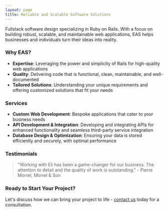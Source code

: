 ```yaml
---
layout: page
title: Reliable and Scalable Software Solutions
---
```


Fullstack software design specializing in Ruby on Rails. With a focus on building robust, scalable, and maintainable web applications, EAS helps businesses and individuals turn their ideas into reality.

### **Why EAS?**
- **Expertise**: Leveraging the power and simplicity of Rails for high-quality web applications
- **Quality**: Delivering code that is functional, clean, maintainable, and well-documented
- **Tailored Solutions**: Understanding your unique requirements and offering customized solutions that fit your needs

### **Services**
- **Custom Web Development**: Bespoke applications that cater to your business needs
- **API Development & Integration**: Developing and integrating APIs for enhanced functionality and seamless third-party service integration
- **Database Design & Optimization**: Ensuring your data is stored efficiently and securely, with optimal performance

### **Testimonials**
> "Working with Eli has been a game-changer for our business. The attention to detail and the quality of work is outstanding." - Pierre Morrel, Morrel & Son

### **Ready to Start Your Project?**
Let's discuss how we can bring your project to life - [contact us](/contact) today for a consultation.
